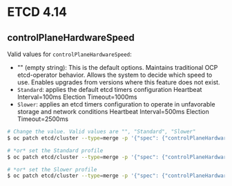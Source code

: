 # ETCD 4.14

## controlPlaneHardwareSpeed

Valid values for `controlPlaneHardwareSpeed`:

* "" (empty string): This is the default options. Maintains traditional OCP etcd-operator behavior.
Allows the system to decide which speed to use.
Enables upgrades from versions where this feature does not exist.
* `Standard`: applies the default etcd timers configuration
Heartbeat Interval=100ms
Election Timeout=1000ms
* `Slower`: applies an etcd timers configuration to operate in unfavorable storage and network conditions
Heartbeat Interval=500ms
Election Timeout=2500ms

```bash
# Change the value. Valid values are "", "Standard", "Slower"
$ oc patch etcd/cluster --type=merge -p '{"spec": {"controlPlaneHardwareSpeed": ""}}'

# *or* set the Standard profile
$ oc patch etcd/cluster --type=merge -p '{"spec": {"controlPlaneHardwareSpeed": "Standard"}}'

# *or* set the Slower profile
$ oc patch etcd/cluster --type=merge -p '{"spec": {"controlPlaneHardwareSpeed": "Slower"}}'

```
